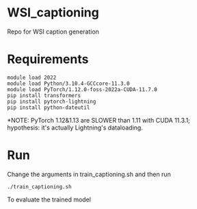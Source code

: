 # WSI_captioning
Repo for WSI caption generation

# Requirements

```
module load 2022
module load Python/3.10.4-GCCcore-11.3.0
module load PyTorch/1.12.0-foss-2022a-CUDA-11.7.0
pip install transformers
pip install pytorch-lightning
pip install python-dateutil 
```

*NOTE: PyTorch 1.12&1.13 are SLOWER than 1.11 with CUDA 11.3.1; hypothesis: it's actually Lightning's dataloading.

# Run 

Change the arguments in train_captioning.sh and then run
```
./train_captioning.sh
```

To evaluate the trained model